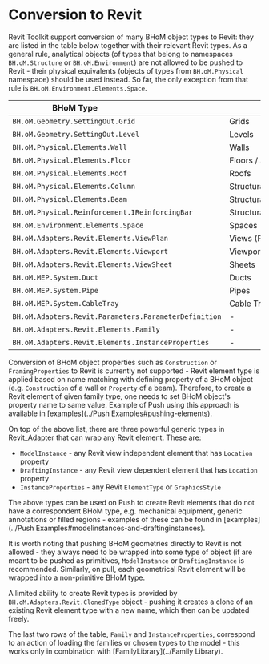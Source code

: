 # Conversion to Revit
Revit Toolkit support conversion of many BHoM object types to Revit: they are listed in the table below together with their relevant Revit types. As a general rule, analytical objects (of types that belong to namespaces `BH.oM.Structure` or `BH.oM.Environment`) are not allowed to be pushed to Revit - their physical equivalents (objects of types from `BH.oM.Physical` namespace) should be used instead. So far, the only exception from that rule is `BH.oM.Environment.Elements.Space`.

| <div style="width:250px">BHoM Type</div> | <div style="width:250px">Revit Category</div> | <div style="width:250px">Revit Type</div> |
|----------------|----------------|----------------|
| `BH.oM.Geometry.SettingOut.Grid` | Grids | `Autodesk.Revit.DB.Grid` |
| `BH.oM.Geometry.SettingOut.Level` | Levels | `Autodesk.Revit.DB.Level` |
| `BH.oM.Physical.Elements.Wall` | Walls | `Autodesk.Revit.DB.Wall` |
| `BH.oM.Physical.Elements.Floor` | Floors / Structural Foundations | `Autodesk.Revit.DB.Floor` |
| `BH.oM.Physical.Elements.Roof` | Roofs | `Autodesk.Revit.DB.RoofBase` |
| `BH.oM.Physical.Elements.Column` | Structural Columns | `Autodesk.Revit.DB.FamilyInstance` |
| `BH.oM.Physical.Elements.Beam` | Structural Framing| `Autodesk.Revit.DB.FamilyInstance` |
| `BH.oM.Physical.Reinforcement.IReinforcingBar` | Structural Rebar| `Autodesk.Revit.DB.Structure.Rebar` |
| `BH.oM.Environment.Elements.Space` | Spaces | `Autodesk.Revit.DB.Mechanical.Space` |
| `BH.oM.Adapters.Revit.Elements.ViewPlan` | Views (Plan) | `Autodesk.Revit.DB.ViewPlan` |
| `BH.oM.Adapters.Revit.Elements.Viewport` | Viewports | `Autodesk.Revit.DB.Viewport` |
| `BH.oM.Adapters.Revit.Elements.ViewSheet` | Sheets | `Autodesk.Revit.DB.Sheet` |
| `BH.oM.MEP.System.Duct` | Ducts | `Autodesk.Revit.DB.Mechanical.Duct` |
| `BH.oM.MEP.System.Pipe` | Pipes | `Autodesk.Revit.DB.Plumbing.Pipe` |
| `BH.oM.MEP.System.CableTray` | Cable Trays | `Autodesk.Revit.DB.Electrical.CableTray` |
| `BH.oM.Adapters.Revit.Parameters.ParameterDefinition` | - | `Autodesk.Revit.DB.ParameterElement` |
| `BH.oM.Adapters.Revit.Elements.Family` | - | `Autodesk.Revit.DB.Family` |
| `BH.oM.Adapters.Revit.Elements.InstanceProperties` | - | `Autodesk.Revit.DB.ElementType` |

Conversion of BHoM object properties such as `Construction` or `FramingProperties` to Revit is currently not supported - Revit element type is applied based on name matching with defining property of a BHoM object (e.g. `Construction` of a wall or `Property` of a beam). Therefore, to create a Revit element of given family type, one needs to set BHoM object's property name to same value. Example of Push using this approach is available in [examples](../Push Examples#pushing-elements).

On top of the above list, there are three powerful generic types in Revit_Adapter that can wrap any Revit element. These are:

- `ModelInstance` - any Revit view independent element that has `Location` property
- `DraftingInstance` - any Revit view dependent element that has `Location` property
- `InstanceProperties` - any Revit `ElementType` or `GraphicsStyle `

The above types can be used on Push to create Revit elements that do not have a correspondent BHoM type, e.g. mechanical equipment, generic annotations or filled regions - examples of these can be found in [examples](../Push Examples#modelinstances-and-draftinginstances).

It is worth noting that pushing BHoM geometries directly to Revit is not allowed - they always need to be wrapped into some type of object (if are meant to be pushed as primitives, `ModelInstance` or `DraftingInstance` is recommended. Similarly, on pull, each geometrical Revit element will be wrapped into a non-primitive BHoM type.

A limited ability to create Revit types is provided by `BH.oM.Adapters.Revit.ClonedType` object - pushing it creates a clone of an existing Revit element type with a new name, which then can be updated freely.

The last two rows of the table, `Family` and `InstanceProperties`, correspond to an action of loading the families or chosen types to the model - this works only in combination with [FamilyLibrary](../Family Library).